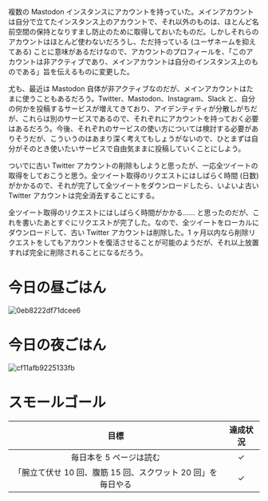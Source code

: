 複数の Mastodon インスタンスにアカウントを持っていた。メインアカウントは自分で立てたインスタンス上のアカウントで、それ以外のものは、ほとんど名前空間の保持となりすまし防止のために取得しておいたものだ。しかしそれらのアカウントはほとんど使わないだろうし、ただ持っている (ユーザネームを抑えてある) ことに意味があるだけなので、アカウントのプロフィールを、「このアカウントは非アクティブであり、メインアカウントは自分のインスタンス上のものである」旨を伝えるものに変更した。

尤も、最近は Mastodon 自体が非アクティブなのだが、メインアカウントはたまに使うこともあるだろう。Twitter、Mastodon、Instagram、Slack と、自分の何かを投稿するサービスが増えてきており、アイデンティティが分散しがちだが、これらは別のサービスであるので、それぞれにアカウントを持っておく必要はあるだろう。今後、それぞれのサービスの使い方については検討する必要がありそうだが、こういうのはあまり深く考えてもしょうがないので、ひとまずは自分がそのとき使いたいサービスで自由気ままに投稿していくことにしよう。

ついでに古い Twitter アカウントの削除もしようと思ったが、一応全ツイートの取得をしておこうと思う。全ツイート取得のリクエストにはしばらく時間 (日数) がかかるので、それが完了して全ツイートをダウンロードしたら、いよいよ古い Twitter アカウントは完全消去することにする。

全ツイート取得のリクエストにはしばらく時間がかかる...... と思ったのだが、これを書いたあとすぐにリクエストが完了した。なので、全ツイートをローカルにダウンロードして、古い Twitter アカウントは削除した。1 ヶ月以内なら削除リクエストをしてもアカウントを復活させることが可能のようだが、それ以上放置すれば完全に削除されることになるだろう。

# 今日の昼ごはん
![0eb8222df71dcee6](/images/2019/03/0eb8222df71dcee6.jpg)

# 今日の夜ごはん
![cf11afb9225133fb](/images/2019/03/cf11afb9225133fb.jpg)

# スモールゴール
| 目標 | 達成状況 |
|:---:|:---:|
| 毎日本を 5 ページは読む | ✓ |
| 「腕立て伏せ 10 回、腹筋 15 回、スクワット 20 回」を毎日やる | ✓ |
